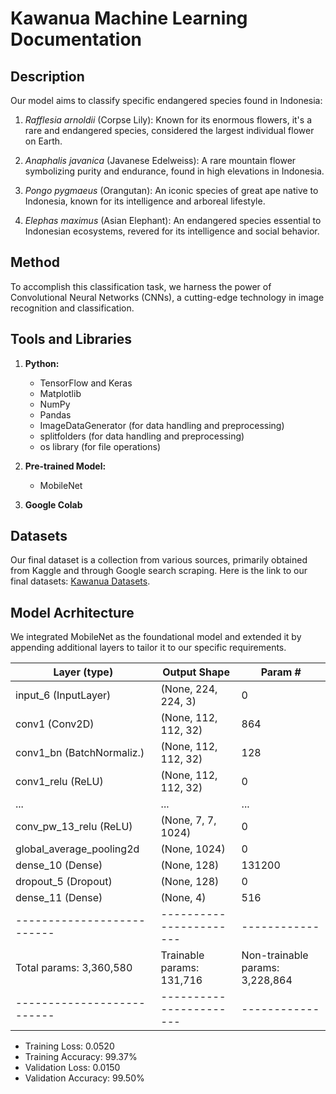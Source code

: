 # Kawanua Machine Learning Documentation

## Description
Our model aims to classify specific endangered species found in Indonesia:

1. *Rafflesia arnoldii* (Corpse Lily): Known for its enormous flowers, it's a rare and endangered species, considered the largest individual flower on Earth.

2. *Anaphalis javanica* (Javanese Edelweiss): A rare mountain flower symbolizing purity and endurance, found in high elevations in Indonesia.

3. *Pongo pygmaeus* (Orangutan): An iconic species of great ape native to Indonesia, known for its intelligence and arboreal lifestyle.

4. *Elephas maximus* (Asian Elephant): An endangered species essential to Indonesian ecosystems, revered for its intelligence and social behavior.

## Method
To accomplish this classification task, we harness the power of Convolutional Neural Networks (CNNs), a cutting-edge technology in image recognition and classification.

## Tools and Libraries
1. **Python:**
   - TensorFlow and Keras
   - Matplotlib
   - NumPy
   - Pandas
   - ImageDataGenerator (for data handling and preprocessing)
   - splitfolders (for data handling and preprocessing)
   - os library (for file operations)

2. **Pre-trained Model:**
   - MobileNet

3. **Google Colab**

## Datasets
Our final dataset is a collection from various sources, primarily obtained from Kaggle and through Google search scraping. Here is the link to our final datasets: [Kawanua Datasets](https://github.com/Kawanua-project/Kawanua-ML/Datasets).

## Model Acrhitecture
We integrated MobileNet as the foundational model and extended it by appending additional layers to tailor it to our specific requirements.

| Layer (type)             | Output Shape          | Param #    |
|--------------------------|-----------------------|------------|
| input_6 (InputLayer)     | (None, 224, 224, 3)   | 0          |
| conv1 (Conv2D)           | (None, 112, 112, 32)  | 864        |
| conv1_bn (BatchNormaliz.)| (None, 112, 112, 32)  | 128        |
| conv1_relu (ReLU)        | (None, 112, 112, 32)  | 0          |
| ...                      | ...                   | ...        |
| conv_pw_13_relu (ReLU)   | (None, 7, 7, 1024)    | 0          |
| global_average_pooling2d | (None, 1024)          | 0          |
| dense_10 (Dense)         | (None, 128)           | 131200     |
| dropout_5 (Dropout)      | (None, 128)           | 0          |
| dense_11 (Dense)         | (None, 4)             | 516        |
|--------------------------|-----------------------|------------|
| Total params: 3,360,580  | Trainable params: 131,716 | Non-trainable params: 3,228,864 |
|--------------------------|-----------------------|------------|

- Training Loss: 0.0520
- Training Accuracy: 99.37%
- Validation Loss: 0.0150
- Validation Accuracy: 99.50%
